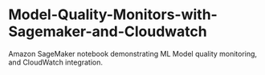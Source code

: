 # Model-Quality-Monitors-with-Sagemaker-and-Cloudwatch
Amazon SageMaker notebook demonstrating ML Model quality monitoring, and CloudWatch integration.
